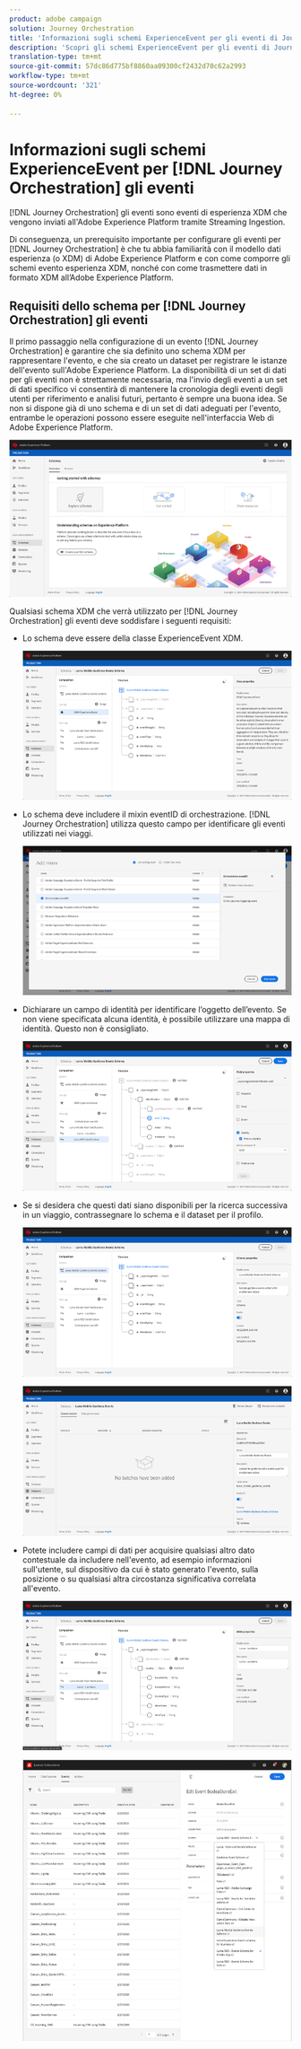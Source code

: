 ```yaml
---
product: adobe campaign
solution: Journey Orchestration
title: 'Informazioni sugli schemi ExperienceEvent per gli eventi di Journey Orchestration '
description: 'Scopri gli schemi ExperienceEvent per gli eventi di Journey Orchestration '
translation-type: tm+mt
source-git-commit: 57dc86d775bf8860aa09300cf2432d70c62a2993
workflow-type: tm+mt
source-wordcount: '321'
ht-degree: 0%

---
```




# Informazioni sugli schemi ExperienceEvent per [!DNL Journey Orchestration] gli eventi

[!DNL Journey Orchestration] gli eventi sono eventi di esperienza XDM che vengono inviati all&#39;Adobe Experience Platform tramite Streaming Ingestion.

Di conseguenza, un prerequisito importante per configurare gli eventi per [!DNL Journey Orchestration] è che tu abbia familiarità con il modello dati esperienza (o XDM) di Adobe Experience Platform e con come comporre gli schemi evento esperienza XDM, nonché con come trasmettere dati in formato XDM all’Adobe Experience Platform.

## Requisiti dello schema per [!DNL Journey Orchestration] gli eventi

Il primo passaggio nella configurazione di un evento [!DNL Journey Orchestration] è garantire che sia definito uno schema XDM per rappresentare l&#39;evento, e che sia creato un dataset per registrare le istanze dell&#39;evento sull&#39;Adobe Experience Platform. La disponibilità di un set di dati per gli eventi non è strettamente necessaria, ma l&#39;invio degli eventi a un set di dati specifico vi consentirà di mantenere la cronologia degli eventi degli utenti per riferimento e analisi futuri, pertanto è sempre una buona idea. Se non si dispone già di uno schema e di un set di dati adeguati per l&#39;evento, entrambe le operazioni possono essere eseguite nell&#39;interfaccia Web di Adobe Experience Platform.

![](../assets/schema1.png)

Qualsiasi schema XDM che verrà utilizzato per [!DNL Journey Orchestration] gli eventi deve soddisfare i seguenti requisiti:

* Lo schema deve essere della classe ExperienceEvent XDM.

   ![](../assets/schema2.png)

* Lo schema deve includere il mixin eventID di orchestrazione. [!DNL Journey Orchestration] utilizza questo campo per identificare gli eventi utilizzati nei viaggi.

   ![](../assets/schema3.png)

* Dichiarare un campo di identità per identificare l’oggetto dell’evento. Se non viene specificata alcuna identità, è possibile utilizzare una mappa di identità. Questo non è consigliato.

   ![](../assets/schema4.png)

* Se si desidera che questi dati siano disponibili per la ricerca successiva in un viaggio, contrassegnare lo schema e il dataset per il profilo.

   ![](../assets/schema5.png)

   ![](../assets/schema6.png)

* Potete includere campi di dati per acquisire qualsiasi altro dato contestuale da includere nell&#39;evento, ad esempio informazioni sull&#39;utente, sul dispositivo da cui è stato generato l&#39;evento, sulla posizione o su qualsiasi altra circostanza significativa correlata all&#39;evento.

   ![](../assets/schema7.png)

   ![](../assets/schema8.png)